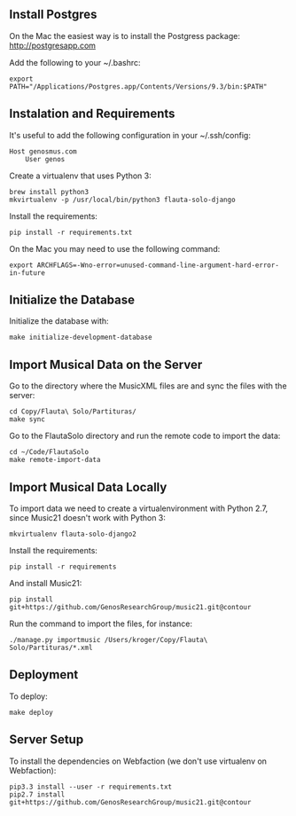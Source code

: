 ## Install Postgres

On the Mac the easiest way is to install the Postgress package: http://postgresapp.com

Add the following to your ~/.bashrc:

	export PATH="/Applications/Postgres.app/Contents/Versions/9.3/bin:$PATH"

## Instalation and Requirements

It's useful to add the following configuration in your ~/.ssh/config:

	Host genosmus.com
  		User genos

Create a virtualenv that uses Python 3:

	brew install python3
	mkvirtualenv -p /usr/local/bin/python3 flauta-solo-django

Install the requirements:

	pip install -r requirements.txt

On the Mac you may need to use the following command:

	export ARCHFLAGS=-Wno-error=unused-command-line-argument-hard-error-in-future

## Initialize the Database

Initialize the database with:

	make initialize-development-database


## Import Musical Data on the Server


Go to the directory where the MusicXML files are and sync the files with the server:

	cd Copy/Flauta\ Solo/Partituras/
	make sync
	
Go to the FlautaSolo directory and run the remote code to import the data:

	cd ~/Code/FlautaSolo
	make remote-import-data

## Import Musical Data Locally

To import data we need to create a virtualenvironment with Python 2.7, since Music21 doesn't work with Python 3:

	mkvirtualenv flauta-solo-django2

Install the requirements:

	pip install -r requirements

And install Music21:

    pip install git+https://github.com/GenosResearchGroup/music21.git@contour

Run the command to import the files, for instance:

    ./manage.py importmusic /Users/kroger/Copy/Flauta\ Solo/Partituras/*.xml

## Deployment

To deploy:

	make deploy

## Server Setup

To install the dependencies on Webfaction (we don't use virtualenv on Webfaction):

    pip3.3 install --user -r requirements.txt
    pip2.7 install git+https://github.com/GenosResearchGroup/music21.git@contour
